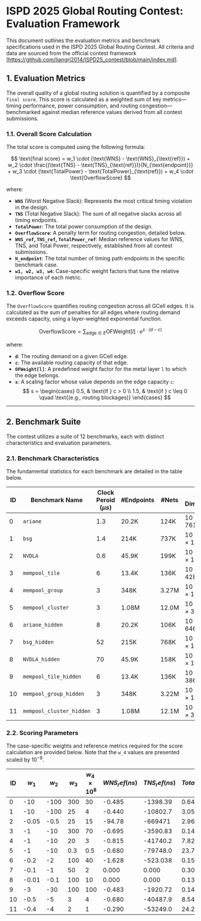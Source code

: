 # ISPD 2025 Global Routing Contest: Evaluation Framework

This document outlines the evaluation metrics and benchmark specifications used in the ISPD 2025 Global Routing Contest. All criteria and data are sourced from the official contest framework [https://github.com/liangrj2014/ISPD25_contest/blob/main/index.md].

## 1. Evaluation Metrics

The overall quality of a global routing solution is quantified by a composite `final score`. This score is calculated as a weighted sum of key metrics—timing performance, power consumption, and routing congestion—benchmarked against median reference values derived from all contest submissions.

### 1.1. Overall Score Calculation

The total score is computed using the following formula:

$$
\text{final score} = w_1 \cdot (\text{WNS} - \text{WNS}_{\text{ref}}) + w_2 \cdot \frac{(\text{TNS} - \text{TNS}_{\text{ref}})}{N_{\text{endpoint}}} + w_3 \cdot (\text{TotalPower} - \text{TotalPower}_{\text{ref}}) + w_4 \cdot \text{OverflowScore}
$$

where:
- **`WNS`** (Worst Negative Slack): Represents the most critical timing violation in the design.
- **`TNS`** (Total Negative Slack): The sum of all negative slacks across all timing endpoints.
- **`TotalPower`**: The total power consumption of the design.
- **`OverflowScore`**: A penalty term for routing congestion, detailed below.
- **`WNS_ref`, `TNS_ref`, `TotalPower_ref`**: Median reference values for WNS, TNS, and Total Power, respectively, established from all contest submissions.
- **`N_endpoint`**: The total number of timing path endpoints in the specific benchmark case.
- **`w1, w2, w3, w4`**: Case-specific weight factors that tune the relative importance of each metric.

### 1.2. Overflow Score

The `OverflowScore` quantifies routing congestion across all GCell edges. It is calculated as the sum of penalties for all edges where routing demand exceeds capacity, using a layer-weighted exponential function.

$$
\text{OverflowScore} = \sum_{\text{edge} \in E} \text{OFWeight}[l] \cdot e^{s \cdot (d-c)}
$$

where:
- **`d`**: The routing demand on a given GCell edge.
- **`c`**: The available routing capacity of that edge.
- **`OFWeight[l]`**: A predefined weight factor for the metal layer `l` to which the edge belongs.
- **`s`**: A scaling factor whose value depends on the edge capacity `c`:
 $$
 s = \begin{cases}
 0.5, & \text{if } c > 0 \\
 1.5, & \text{if } c \leq 0 \quad \text{(e.g., routing blockages)}
 \end{cases}
 $$

---

## 2. Benchmark Suite

The contest utilizes a suite of 12 benchmarks, each with distinct characteristics and evaluation parameters.

### 2.1. Benchmark Characteristics

The fundamental statistics for each benchmark are detailed in the table below.

| ID | Benchmark Name | Clock Peroid $(\mu s)$ | #Endpoints | #Nets | GCell Dimensions |
|----|----------------------------|--------|------------|--------|-----------------------|
| 0 | `ariane` | 1.3 | 20.2K | 124K | 10 × 761 × 761 |
| 1 | `bsg` | 1.4 | 214K | 737K | 10 × 1384 × 1384 |
| 2 | `NVDLA` | 0.6 | 45.9K | 199K | 10 × 1120 × 1120 |
| 3 | `mempool_tile` | 6 | 13.4K | 136K | 10 × 428 × 428 |
| 4 | `mempool_group` | 3 | 348K | 3.27M | 10 × 1611 × 1610 |
| 5 | `mempool_cluster` | 3 | 1.08M | 12.0M | 10 × 3175 × 3175 |
| 6 | `ariane_hidden` | 8 | 20.2K | 106K | 10 × 646 × 646 |
| 7 | `bsg_hidden` | 52 | 215K | 768K | 10 × 1384 × 1384 |
| 8 | `NVDLA_hidden` | 70 | 45.9K | 158K | 10 × 1120 × 1120 |
| 9 | `mempool_tile_hidden` | 6 | 13.4K | 136K | 10 × 386 × 386 |
| 10 | `mempool_group_hidden` | 3 | 348K | 3.22M | 10 × 1611 × 1610 |
| 11 | `mempool_cluster_hidden` | 3 | 1.08M | 12.1M | 10 × 3719 × 3719 |

### 2.2. Scoring Parameters

The case-specific weights and reference metrics required for the score calculation are provided below. Note that the `w_4` values are presented scaled by $10^{-8}$.

| ID | $w_1$ | $w_2$ | $w_3$ | $w_4 \times 10^{8}$ | $WNS_ref (ns)$ | $TNS_ref (ns)$ | $TotalPower_{ref} (W)$ |
|----|----------|---------|---------|---------------------|----------------|----------------|----------------------|
| 0 | -10 | -100 | 300 | 30 | -0.485 | -1398.39 | 0.646 |
| 1 | -10 | -100 | 25 | 4 | -0.440 | -10802.7 | 3.05 |
| 2 | -0.05 | -0.5 | 25 | 15 | -94.78 | -669471 | 2.96 |
| 3 | -1 | -10 | 300 | 70 | -0.695 | -3590.83 | 0.146 |
| 4 | -1 | -10 | 20 | 3 | -0.815 | -41740.2 | 7.82 |
| 5 | -1 | -10 | 0.3 | 0.5 | -0.680 | -79748.0 | 23.7 |
| 6 | -0.2 | -2 | 100 | 40 | -1.628 | -523.038 | 0.156 |
| 7 | -0.1 | -1 | 50 | 2 | 0.000 | 0.000 | 0.305 |
| 8 | -0.01 | -0.1 | 100 | 10 | 0.000 | 0.000 | 0.136 |
| 9 | -3 | -30 | 100 | 100 | -0.483 | -1920.72 | 0.145 |
| 10 | -0.5 | -5 | 3 | 4 | -0.680 | -40487.9 | 8.547 |
| 11 | -0.4 | -4 | 2 | 1 | -0.290 | -53249.0 | 24.26 |
